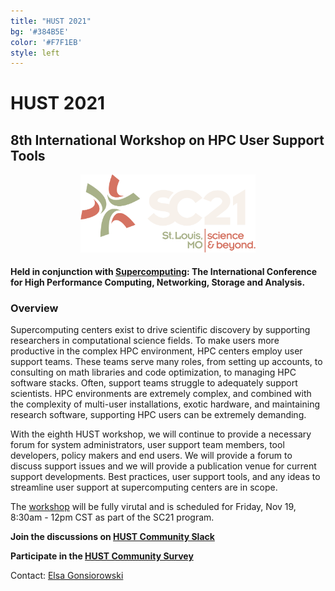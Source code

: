 ```yaml
---
title: "HUST 2021"
bg: '#384B5E'
color: '#F7F1EB'
style: left
---
```


# **HUST 2021**
## 8th International Workshop on HPC User Support Tools

<div style="text-align:center;">
  <span class="fa-stack subtlecircle" style="font-size:64px; background:rgba(0,128,0,0.1)">
    <i class="fa fa-circle fa-stack-2x text-bluegrey"></i>
    <i class="fa fa-wrench fa-stack-1x text-green"></i>
  </span>
</div>

<!-- ## St. Louis, MO, USA.-->

<div style="text-align:center;">
  <a href="http://sc21.supercomputing.org"><img src="/img/sc21_h_colorondark@4x.png" style="width: 280px;"/></a>
<!--  &nbsp;  &nbsp;  &nbsp;  &nbsp;-->
  
<!--
  <a href="https://tc.computer.org/tchpc/"><img src="/img/tchpc_logo_cmyk.png" style="width: 260px;"/></a>
-->
</div>


#### Held in conjunction with [Supercomputing](http://sc21.supercomputing.org):  The International Conference for High Performance Computing, Networking, Storage and Analysis.

### Overview
Supercomputing centers exist to drive scientific discovery by supporting researchers in
computational science fields.  To make users more productive in the complex HPC
environment, HPC centers employ user support teams.  These teams
serve many roles, from setting up accounts, to consulting on math libraries and code
optimization, to managing HPC software stacks.
Often, support teams struggle to adequately support scientists.
HPC environments are extremely complex, and combined with
the complexity of multi-user installations, exotic hardware, and maintaining
research software, supporting HPC users can be extremely demanding.

With the eighth HUST workshop, we will continue to provide a necessary forum for
system administrators, user support team members, tool developers, policy makers and
end users.  We will provide a forum to discuss support issues and we will
provide a publication venue for current support developments.  Best practices,
user support tools, and any ideas to streamline user support at supercomputing
centers are in scope.
  
  
The [workshop](https://sc21.supercomputing.org/session/?sess=sess113) will be fully virutal and is scheduled for Friday, Nov 19, 8:30am - 12pm CST as part of the SC21 program. 

**Join the discussions on [HUST Community Slack](https://join.slack.com/t/hpcusersupporttools/shared_invite/zt-izzppzj7-KimN1u9oLCGaYE1TN1eeDg)**

**Participate in the [HUST Community Survey](https://forms.gle/941eEy5dJYiGzZ4E6)**

Contact: <a href="mailto:gonsiorowski1@llnl.gov">Elsa Gonsiorowski</a>

